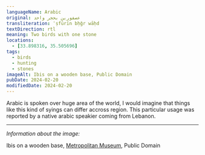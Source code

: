 ```yaml
---
languageName: Arabic
original: عصفورين بحجر واحد
transliteration: ʿṣfūrīn bḥǧr wāḥd
textDirection: rtl
meaning: Two birds with one stone
locations:
  - [33.898316, 35.505696]
tags:
  - birds
  - hunting
  - stones
imageAlt: Ibis on a wooden base, Public Domain
pubDate: 2024-02-20
modifiedDate: 2024-02-20
---
```


Arabic is spoken over huge area of the world, I would imagine that things
like this kind of syings can differ accross region.
This particular usage was reported by a native arabic speakier coming from Lebanon.

---

_Information about the image:_

Ibis on a wooden base, [Metropolitan Museum](https://www.metmuseum.org/art/collection/search/552995), Public Domain
